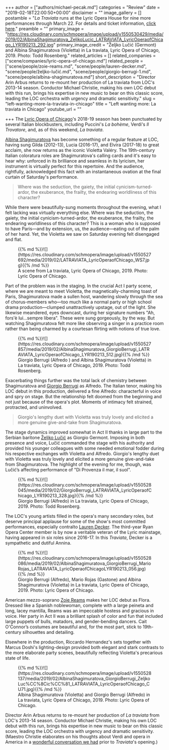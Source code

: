 +++
author = ["authors/michael-pecak.md"]
categories = "Review"
date = "2019-02-18T22:00:50+00:00"
disclaimer = ""
image_gallery = []
postamble = "_La Traviata_ runs at the Lyric Opera House for nine more performances through March 22. For details and ticket information, [click here](https://www.lyricopera.org/concertstickets/calendar/2018-2019/la-traviata-opera-tickets)."
preamble = ""
primary_image = "https://res.cloudinary.com/schmopera/image/upload/v1550530429/media/2019/02/AlbinaShagimuratova_ZeljkoLucic_LATRAVIATA_LyricOperaofChicago_LYR190213_292.jpg"
primary_image_credit = "Željko Lučić (Germont) and Albina Shagimuratova (Violetta) in La traviata, Lyric Opera of Chicago, 2019. Photo: Todd Rosenberg."
related_articles = []
related_companies = ["scene/companies/lyric-opera-of-chicago.md"]
related_people = ["scene/people/zoie-reams.md", "scene/people/lauren-decker.md", "scene/people/željko-lučić.md", "scene/people/giorgio-berrugi-1.md", "scene/people/albina-shagimuratova.md"]
short_description = "Director Arin Arbus returns to re-mount her production of La traviata from LOC's 2013-14 season. Conductor Michael Christie, making his own LOC debut with this run, brings his expertise in new music to bear on this classic score, leading the LOC orchestra with urgency and dramatic sensitivity."
slug = "left-wanting-more-la-traviata-in-chicago"
title = "Left wanting more: La traviata in Chicago"
youtube_url = ""

+++
The [Lyric Opera of Chicago](/scene/companies/lyric-opera-of-chicago/)'s 2018-19 season has been punctuated by several Italian blockbusters, including Puccini's _La bohème_, Verdi's _Il Trovatore_, and, as of this weekend, _La traviata_.

[Albina Shagimuratova](/scene/people/albina-shagimuratova/) has become something of a regular feature at LOC, having sung Gilda (2012-13), Lucia (2016-17), and Elvira (2017-18) to great acclaim, she now returns as the iconic Violetta Valéry. The 19th-century Italian coloratura roles are Shagimuratova's calling cards and it's easy to hear why: unforced in its brilliance and seamless in its lyricism, her instrument is virtually perfect for this repertoire. And the audience, rightfully, acknowledged this fact with an instantaneous ovation at the final curtain of Saturday's performance.

>Where was the seduction, the gaiety, the initial cynicism-turned-ardor, the exuberance, the frailty, the endearing worldliness of this character?

While there were beautifully-sung moments throughout the evening, what I felt lacking was virtually everything else. Where was the seduction, the gaiety, the initial cynicism-turned-ardor, the exuberance, the frailty, the endearing worldliness of this character? This is a woman who is supposed to have Paris—and by extension, us, the audience—eating out of the palm of her hand. Yet, the Violetta we saw on Saturday evening felt disengaged and flat.

<figure data-type="image">{{% md %}}![](https://res.cloudinary.com/schmopera/image/upload/v1550527692/media/2019/02/LATRAVIATA_LyricOperaofChicago_WS7.jpg){{% /md %}}

<figcaption>A scene from La traviata, Lyric Opera of Chicago, 2019. Photo: Lyric Opera of Chicago.</figcaption>

</figure>

Part of the problem was in the staging. In the crucial Act I party scene, where we are meant to meet Violetta, the magnetically-charming toast of Paris, Shagimuratova made a sullen host, wandering slowly through the sea of chorus-members who—too much like a normal party or high school drama production—clumped unattractively upstage, out of the light. She likewise meandered, eyes downcast, during her signature numbers "Ah, fors'è lui…sempre libera". These were sung gorgeously, by the way. But watching Shagimuratova felt more like observing a singer in a practice room rather than being charmed by a courtesan flirting with notions of true love.

<figure data-type="image">{{% md %}}![](https://res.cloudinary.com/schmopera/image/upload/v1550527857/media/2019/02/AlbinaShagimuratova_GiorgioBerrugi_LATRAVIATA_LyricOperaofChicago_LYR190213_512.jpg){{% /md %}}

<figcaption>Giorgio Berrugi (Alfredo ) and Albina Shagimuratova (Violetta) in La traviata, Lyric Opera of Chicago, 2019. Photo: Todd Rosenberg.</figcaption>

</figure>

Exacerbating things further was the total lack of chemistry between Shagimuratova and [Giorgio Berrugi](/scene/people/giorgio-berrugi/) as Alfredo. The Italian tenor, making his LOC debut in this production, delivered a fine Alfredo: characterful in voice and spry on stage. But the relationship felt doomed from the beginning and not just because of the opera's plot. Moments of intimacy felt strained, protracted, and uninvolved.

>Giorgio's lengthy duet with Violetta was truly lovely and elicited a more genuine give-and-take from Shagimuratova.

The stage dynamics improved somewhat in Act II thanks in large part to the Serbian baritone [Željko Lučić](/scene/people/zeljko-lucic/) as Giorgio Germont. Imposing in both presence and voice, Lučić commanded the stage with his authority and provided his younger colleagues with some needed emotional fodder during his respective exchanges with Violetta and Alfredo. Giorgio's lengthy duet with Violetta was truly lovely and elicited a more genuine give-and-take from Shagimuratova. The highlight of the evening for me, though, was Lučić’s affecting performance of "Di Provenza il mar, il suol".

<figure data-type="image">{{% md %}}![](https://res.cloudinary.com/schmopera/image/upload/v1550528045/media/2019/02/GiorgioBerrugi_LATRAVIATA_LyricOperaofChicago_LYR190213_328.jpg){{% /md %}}

<figcaption>Giorgio Berrugi (Alfredo) in La traviata, Lyric Opera of Chicago, 2019. Photo: Todd Rosenberg.</figcaption>

</figure>

The LOC's young artists filled in the opera's many secondary roles, but deserve principal applause for some of the show's most committed performances, especially contralto [Lauren Decker](/scene/people/lauren-decker/). The third-year Ryan Opera Center member is by now a veritable veteran of the Lyric mainstage, having appeared in six roles since 2016-17. In this _Traviata_, Decker is a sympathetic and dutiful Annina.

<figure data-type="image">{{% md %}}![](https://res.cloudinary.com/schmopera/image/upload/v1550528086/media/2019/02/AlbinaShagimuratova_GiorgioBerrugi_MarioRojas_LATRAVIATA_LyricOperaofChicagoLYR190213_056.jpg){{% /md %}}

<figcaption>Giorgio Berrugi (Alfredo), Mario Rojas (Gastone) and Albina Shagimuratova (Violetta) in La traviata, Lyric Opera of Chicago, 2019. Photo: Lyric Opera of Chicago.</figcaption>

</figure>

American mezzo-soprano [Zoie Reams](/scene/people/zoie-reams/) makes her LOC debut as Flora. Dressed like a Spanish noblewoman, complete with a large peineta and long, lacey mantilla, Reams was an impeccable hostess and gracious in voice. Her party in Act II was a brilliant splash of color and fun that included large puppets of bulls, matadors, and gender-bending dancers. Cait O'Connor’s costumes are beautiful and, for the most part, stick to 19th-century silhouettes and detailing.

Elsewhere in the production, Riccardo Hernandez's sets together with Marcus Doshi's lighting-design provided both elegant and stark contrasts to the more elaborate party scenes, beautifully reflecting Violetta's precarious state of life.

<figure data-type="image">{{% md %}}![](https://res.cloudinary.com/schmopera/image/upload/v1550528137/media/2019/02/AlbinaShagimuratova_GiorgioBerrugi_ZeljkoLuc%CC%8Cic%CC%81_LATRAVIATA_LyricOperaofChicago_CU71.jpg){{% /md %}}

<figcaption>Albina Shagimuratova (Violetta) and Giorgio Berrugi (Alfredo) in La traviata, Lyric Opera of Chicago, 2019. Photo: Lyric Opera of Chicago.</figcaption>

</figure>

Director Arin Arbus returns to re-mount her production of _La traviata_ from LOC's 2013-14 season. Conductor Michael Christie, making his own LOC debut with this run, brings his expertise in new music to bear on this classic score, leading the LOC orchestra with urgency and dramatic sensitivity. (Maestro Christie elaborates on his thoughts about Verdi and opera in America in a [wonderful conversation we had](/talking-with-conductors-michael-christie/) prior to _Traviata_'s opening.)